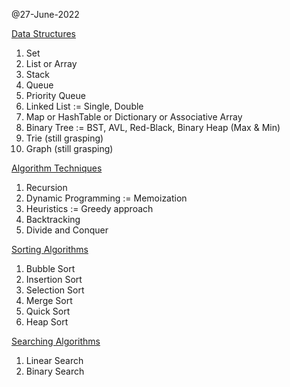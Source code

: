 @27-June-2022

<u>Data Structures</u>
1. Set
2. List or Array
3. Stack
4. Queue
5. Priority Queue 
6. Linked List := Single, Double
7. Map or HashTable or Dictionary or Associative Array
8. Binary Tree := BST, AVL, Red-Black, Binary Heap (Max & Min)
9. Trie (still grasping)
10. Graph (still grasping)

<u>Algorithm Techniques</u>
1. Recursion
2. Dynamic Programming := Memoization
3. Heuristics := Greedy approach
4. Backtracking
5. Divide and Conquer

<u>Sorting Algorithms</u>
1. Bubble Sort
2. Insertion Sort
3. Selection Sort
4. Merge Sort
5. Quick Sort
6. Heap Sort

<u>Searching Algorithms</u>
1. Linear Search
2. Binary Search